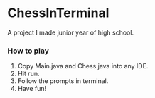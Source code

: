 # ChessInTerminal
A project I made junior year of high school.

### How to play
1. Copy Main.java and Chess.java into any IDE.
2. Hit run.
3. Follow the prompts in terminal.
4. Have fun!
